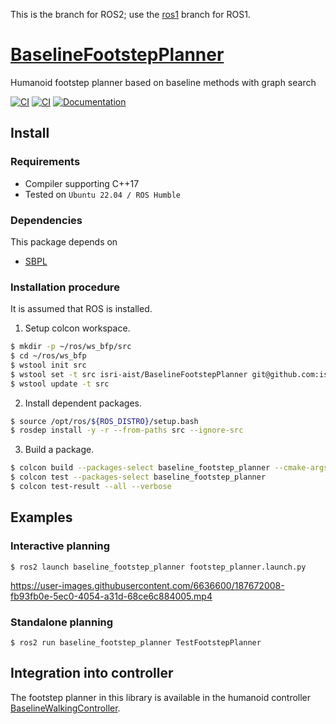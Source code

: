 This is the branch for ROS2; use the [ros1](https://github.com/isri-aist/BaselineFootstepPlanner/tree/ros1) branch for ROS1.

# [BaselineFootstepPlanner](https://github.com/isri-aist/BaselineFootstepPlanner)
Humanoid footstep planner based on baseline methods with graph search

[![CI](https://github.com/isri-aist/BaselineFootstepPlanner/actions/workflows/ci-standalone.yaml/badge.svg)](https://github.com/isri-aist/BaselineFootstepPlanner/actions/workflows/ci-standalone.yaml)
[![CI](https://github.com/isri-aist/BaselineFootstepPlanner/actions/workflows/ci-colcon.yaml/badge.svg)](https://github.com/isri-aist/BaselineFootstepPlanner/actions/workflows/ci-colcon.yaml)
[![Documentation](https://img.shields.io/badge/doxygen-online-brightgreen?logo=read-the-docs&style=flat)](https://isri-aist.github.io/BaselineFootstepPlanner/)

## Install

### Requirements
- Compiler supporting C++17
- Tested on `Ubuntu 22.04 / ROS Humble`

### Dependencies
This package depends on
- [SBPL](https://github.com/sbpl/sbpl)

### Installation procedure
It is assumed that ROS is installed.

1. Setup colcon workspace.
```bash
$ mkdir -p ~/ros/ws_bfp/src
$ cd ~/ros/ws_bfp
$ wstool init src
$ wstool set -t src isri-aist/BaselineFootstepPlanner git@github.com:isri-aist/BaselineFootstepPlanner.git --git -y
$ wstool update -t src
```

2. Install dependent packages.
```bash
$ source /opt/ros/${ROS_DISTRO}/setup.bash
$ rosdep install -y -r --from-paths src --ignore-src
```

3. Build a package.
```bash
$ colcon build --packages-select baseline_footstep_planner --cmake-args -DCMAKE_BUILD_TYPE=RelWithDebInfo -DAMENT_CMAKE_UNINSTALL_TARGET=OFF -DUSE_ROS2=ON 
$ colcon test --packages-select baseline_footstep_planner
$ colcon test-result --all --verbose
```

## Examples

### Interactive planning
```
$ ros2 launch baseline_footstep_planner footstep_planner.launch.py
```
https://user-images.githubusercontent.com/6636600/187672008-fb93fb0e-5ec0-4054-a31d-68ce6c884005.mp4

### Standalone planning
```
$ ros2 run baseline_footstep_planner TestFootstepPlanner
```

## Integration into controller
The footstep planner in this library is available in the humanoid controller [BaselineWalkingController](https://github.com/isri-aist/BaselineWalkingController).
